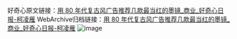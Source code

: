 好奇心原文链接：[用 80 年代复古风广告推荐几款最当红的墨镜_商业_好奇心日报-柯凌雁](https://www.qdaily.com/articles/9590.html)
WebArchive归档链接：[用 80 年代复古风广告推荐几款最当红的墨镜_商业_好奇心日报-柯凌雁](http://web.archive.org/web/20180912003309/http://www.qdaily.com:80/articles/9590.html)
![image](http://ww3.sinaimg.cn/large/007d5XDply1g3vfuvzeqkj30u02wbawj)